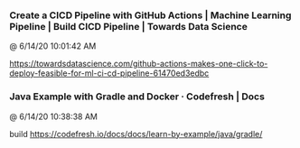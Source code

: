 ﻿

### Create a CICD Pipeline with GitHub Actions | Machine Learning Pipeline | Build CICD Pipeline | Towards Data Science
@ 6/14/20 10:01:42 AM

https://towardsdatascience.com/github-actions-makes-one-click-to-deploy-feasible-for-ml-ci-cd-pipeline-61470ed3edbc




### Java Example with Gradle and Docker · Codefresh | Docs
@ 6/14/20 10:38:38 AM

build
https://codefresh.io/docs/docs/learn-by-example/java/gradle/

